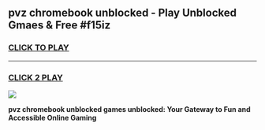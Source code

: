 
## pvz chromebook unblocked - Play Unblocked Gmaes & Free #f15iz
<h3>
<a href="https://news.freeplayer.one?title=pvz_chromebook_unblocked&ref=24F">CLICK TO PLAY</a></h3>
<hr>

<h3>
<a href="https://news.freeplayer.one?title=pvz_chromebook_unblocked&ref=24F">CLICK 2 PLAY</a>
  
</h3>

<a href="https://news.freeplayer.one?title=pvz_chromebook_unblocked&ref=24F/"><img src="https://clearcache.store/games.png"></a>


**pvz chromebook unblocked games unblocked: Your Gateway to Fun and Accessible Online Gaming**
